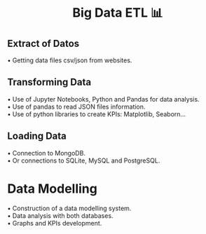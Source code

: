<div align="center">
  <h1>Big Data ETL 📊 </h1>
</div>

## Extract of Datos
• Getting data files csv/json from websites.

## Transforming Data
• Use of Jupyter Notebooks, Python and Pandas for data analysis.<br>
• Use of pandas to read JSON files information.<br>
• Use of python libraries to create KPIs: Matplotlib, Seaborn...

## Loading Data 
• Connection to MongoDB.<br>
• Or connections to SQLite, MySQL and PostgreSQL.

# Data Modelling
• Construction of a data modelling system. <br>
• Data analysis with both databases.<br>
• Graphs and KPIs development.



